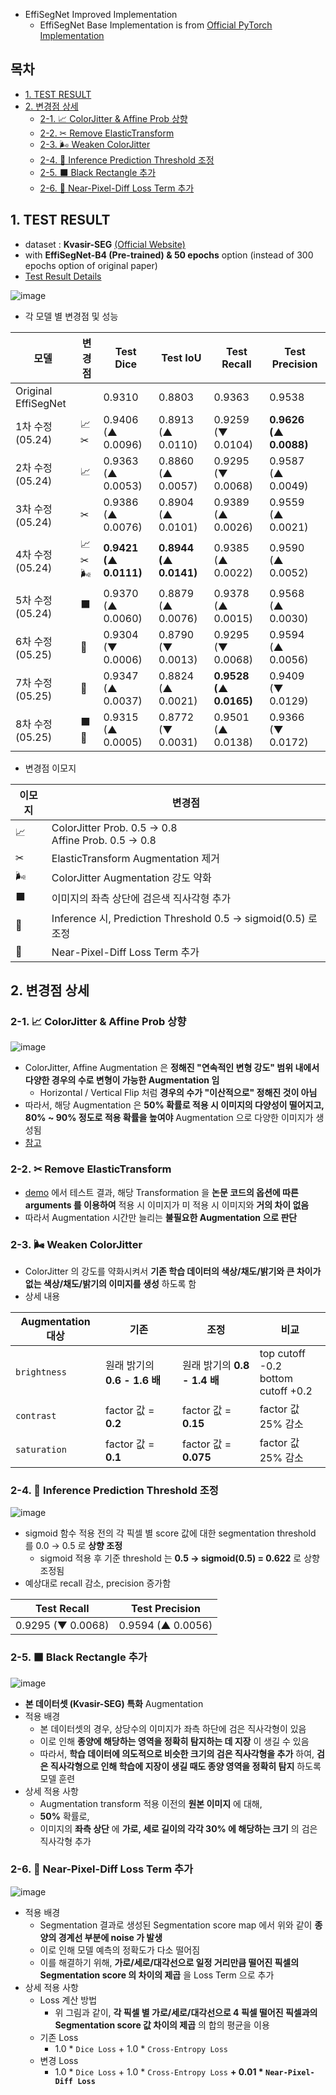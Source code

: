 
* EffiSegNet Improved Implementation
  * EffiSegNet Base Implementation is from [Official PyTorch Implementation](https://github.com/ivezakis/effisegnet/tree/main)

## 목차

* [1. TEST RESULT](#1-test-result)
* [2. 변경점 상세](#2-변경점-상세)
  * [2-1. 📈 ColorJitter & Affine Prob 상향](#2-1--colorjitter--affine-prob-상향) 
  * [2-2. ✂ Remove ElasticTransform](#2-2--remove-elastictransform)
  * [2-3. 🌬 Weaken ColorJitter](#2-3--weaken-colorjitter)
  * [2-4. 📐 Inference Prediction Threshold 조정](#2-4--inference-prediction-threshold-조정)
  * [2-5. ⬛ Black Rectangle 추가](#2-5--black-rectangle-추가)
  * [2-6. 🧭 Near-Pixel-Diff Loss Term 추가](#2-6--near-pixel-diff-loss-term-추가)

## 1. TEST RESULT

* dataset : **Kvasir-SEG** [(Official Website)](https://datasets.simula.no/kvasir-seg/)
* with **EffiSegNet-B4 (Pre-trained) & 50 epochs** option (instead of 300 epochs option of original paper)
* [Test Result Details](https://github.com/WannaBeSuperteur/AI_Projects/issues/13)

![image](../../images/250522_2.png)

* 각 모델 별 변경점 및 성능

| 모델                  | 변경점   | Test Dice             | Test IoU              | Test Recall           | Test Precision        |
|---------------------|-------|-----------------------|-----------------------|-----------------------|-----------------------|
| Original EffiSegNet |       | 0.9310                | 0.8803                | 0.9363                | 0.9538                |
| 1차 수정 (05.24)       | 📈✂   | 0.9406 (▲ 0.0096)     | 0.8913 (▲ 0.0110)     | 0.9259 (▼ 0.0104)     | **0.9626 (▲ 0.0088)** |
| 2차 수정 (05.24)       | 📈    | 0.9363 (▲ 0.0053)     | 0.8860 (▲ 0.0057)     | 0.9295 (▼ 0.0068)     | 0.9587 (▲ 0.0049)     |
| 3차 수정 (05.24)       | ✂     | 0.9386 (▲ 0.0076)     | 0.8904 (▲ 0.0101)     | 0.9389 (▲ 0.0026)     | 0.9559 (▲ 0.0021)     |
| 4차 수정 (05.24)       | 📈✂🌬 | **0.9421 (▲ 0.0111)** | **0.8944 (▲ 0.0141)** | 0.9385 (▲ 0.0022)     | 0.9590 (▲ 0.0052)     |
| 5차 수정 (05.24)       | ⬛     | 0.9370 (▲ 0.0060)     | 0.8879 (▲ 0.0076)     | 0.9378 (▲ 0.0015)     | 0.9568 (▲ 0.0030)     |
| 6차 수정 (05.25)       | 📐    | 0.9304 (▼ 0.0006)     | 0.8790 (▼ 0.0013)     | 0.9295 (▼ 0.0068)     | 0.9594 (▲ 0.0056)     |
| 7차 수정 (05.25)       | 🧭    | 0.9347 (▲ 0.0037)     | 0.8824 (▲ 0.0021)     | **0.9528 (▲ 0.0165)** | 0.9409 (▼ 0.0129)     |
| 8차 수정 (05.25)       | ⬛🧭   | 0.9315 (▲ 0.0005)     | 0.8772 (▼ 0.0031)     | 0.9501 (▲ 0.0138)     | 0.9366 (▼ 0.0172)     |

* 변경점 이모지

| 이모지 | 변경점                                                       |
|-----|-----------------------------------------------------------|
| 📈  | ColorJitter Prob. 0.5 → 0.8<br>Affine Prob. 0.5 → 0.8     |
| ✂   | ElasticTransform Augmentation 제거                          |
| 🌬  | ColorJitter Augmentation 강도 약화                            |
| ⬛   | 이미지의 좌측 상단에 검은색 직사각형 추가                                   |
| 📐  | Inference 시, Prediction Threshold 0.5 → sigmoid(0.5) 로 조정 |
| 🧭  | Near-Pixel-Diff Loss Term 추가                              |

## 2. 변경점 상세

### 2-1. 📈 ColorJitter & Affine Prob 상향

![image](../../images/250522_3.png)

* ColorJitter, Affine Augmentation 은 **정해진 "연속적인 변형 강도" 범위 내에서 다양한 경우의 수로 변형이 가능한 Augmentation 임**
  * Horizontal / Vertical Flip 처럼 **경우의 수가 "이산적으로" 정해진 것이 아님**
* 따라서, 해당 Augmentation 은 **50% 확률로 적용 시 이미지의 다양성이 떨어지고, 80% ~ 90% 정도로 적용 확률을 높여야** Augmentation 으로 다양한 이미지가 생성됨
* [참고](https://github.com/WannaBeSuperteur/AI-study/blob/main/Image%20Processing/Basics_Image_Augmentation_Methods.md#2-torchvision-%EC%9D%84-%EC%9D%B4%EC%9A%A9%ED%95%9C-augmentation)

### 2-2. ✂ Remove ElasticTransform

* [demo](https://huggingface.co/spaces/qubvel-hf/albumentations-demo) 에서 테스트 결과, 해당 Transformation 을 **논문 코드의 옵션에 따른 arguments 를 이용하여** 적용 시 이미지가 미 적용 시 이미지와 **거의 차이 없음**
* 따라서 Augmentation 시간만 늘리는 **불필요한 Augmentation 으로 판단**

### 2-3. 🌬 Weaken ColorJitter

* ColorJitter 의 강도를 약화시켜서 **기존 학습 데이터의 색상/채도/밝기와 큰 차이가 없는 색상/채도/밝기의 이미지를 생성** 하도록 함
* 상세 내용

| Augmentation 대상  | 기존                     | 조정                     | 비교                                    |
|------------------|------------------------|------------------------|---------------------------------------|
| ```brightness``` | 원래 밝기의 **0.6 - 1.6 배** | 원래 밝기의 **0.8 - 1.4 배** | top cutoff -0.2<br>bottom cutoff +0.2 |
| ```contrast```   | factor 값 = **0.2**     | factor 값 = **0.15**    | factor 값 25% 감소                       |
| ```saturation``` | factor 값 = **0.1**     | factor 값 = **0.075**   | factor 값 25% 감소                       |

### 2-4. 📐 Inference Prediction Threshold 조정

![image](../../images/250522_6.png)

* sigmoid 함수 적용 전의 각 픽셀 별 score 값에 대한 segmentation threshold 를 0.0 → 0.5 로 **상향 조정**
  * sigmoid 적용 후 기준 threshold 는 **0.5 → sigmoid(0.5) = 0.622** 로 상향 조정됨
* 예상대로 recall 감소, precision 증가함

| Test Recall       | Test Precision    |
|-------------------|-------------------|
| 0.9295 (▼ 0.0068) | 0.9594 (▲ 0.0056) |

### 2-5. ⬛ Black Rectangle 추가

![image](../../images/250522_4.png)

* **본 데이터셋 (Kvasir-SEG) 특화** Augmentation
* 적용 배경
  * 본 데이터셋의 경우, 상당수의 이미지가 좌측 하단에 검은 직사각형이 있음
  * 이로 인해 **종양에 해당하는 영역을 정확히 탐지하는 데 지장** 이 생길 수 있음
  * 따라서, **학습 데이터에 의도적으로 비슷한 크기의 검은 직사각형을 추가** 하여, **검은 직사각형으로 인해 학습에 지장이 생길 때도 종양 영역을 정확히 탐지** 하도록 모델 훈련
* 상세 적용 사항
  * Augmentation transform 적용 이전의 **원본 이미지** 에 대해, 
  * **50%** 확률로,
  * 이미지의 **좌측 상단** 에 **가로, 세로 길이의 각각 30% 에 해당하는 크기** 의 검은 직사각형 추가

### 2-6. 🧭 Near-Pixel-Diff Loss Term 추가

![image](../../images/250522_5.png)

* 적용 배경
  * Segmentation 결과로 생성된 Segmentation score map 에서 위와 같이 **종양의 경계선 부분에 noise 가 발생**
  * 이로 인해 모델 예측의 정확도가 다소 떨어짐
  * 이를 해결하기 위해, **가로/세로/대각선으로 일정 거리만큼 떨어진 픽셀의 Segmentation score 의 차이의 제곱** 을 Loss Term 으로 추가
* 상세 적용 사항
  * Loss 계산 방법
    * 위 그림과 같이, **각 픽셀 별 가로/세로/대각선으로 4 픽셀 떨어진 픽셀과의 Segmentation score 값 차이의 제곱** 의 합의 평균을 이용  
  * 기존 Loss
    * 1.0 * ```Dice Loss``` + 1.0 * ```Cross-Entropy Loss```
  * 변경 Loss
    * 1.0 * ```Dice Loss``` + 1.0 * ```Cross-Entropy Loss``` **+ 0.01 * ```Near-Pixel-Diff Loss```**